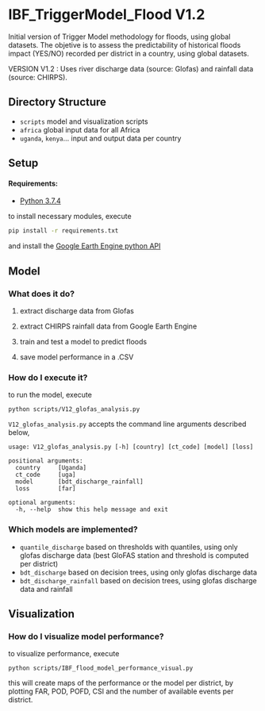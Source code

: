 # IBF_TriggerModel_Flood V1.2

Initial version of Trigger Model methodology for floods, using global datasets. The objetive is to assess the predictability of historical floods impact (YES/NO)  recorded per district in a country, using global datasets.

VERSION V1.2 :  Uses river discharge data (source: Glofas) and rainfall data (source: CHIRPS).

## Directory Structure
-   `scripts` model and visualization scripts
-   `africa` global input data for all Africa
-   `uganda`, `kenya`... input and output data per country

## Setup

#### Requirements:
-   [Python 3.7.4](https://www.python.org/downloads/)

to install necessary modules, execute
```bash
pip install -r requirements.txt
```
and install the [Google Earth Engine python API](https://developers.google.com/earth-engine/python_install-conda)

## Model

### What does it do?

1. extract discharge data from Glofas

1. extract CHIRPS rainfall data from Google Earth Engine

1. train and test a model to predict floods

1. save model performance in a .CSV 

### How do I execute it?

to run the model, execute
```
python scripts/V12_glofas_analysis.py
```
`V12_glofas_analysis.py` accepts the command line arguments described below,

```
usage: V12_glofas_analysis.py [-h] [country] [ct_code] [model] [loss]

positional arguments:
  country     [Uganda]
  ct_code     [uga]
  model       [bdt_discharge_rainfall]
  loss        [far]

optional arguments:
  -h, --help  show this help message and exit
```
### Which models are implemented?
- `quantile_discharge` based on thresholds with quantiles, using only glofas discharge data (best GloFAS station and threshold is computed per district)
- `bdt_discharge` based on decision trees, using only glofas discharge data
- `bdt_discharge_rainfall` based on decision trees, using glofas discharge data and rainfall

## Visualization

### How do I visualize model performance?
to visualize performance, execute 
```
python scripts/IBF_flood_model_performance_visual.py
```
this will create maps of the performance or the model per district, by plotting FAR, POD, POFD, CSI and the number of available events per district. 
